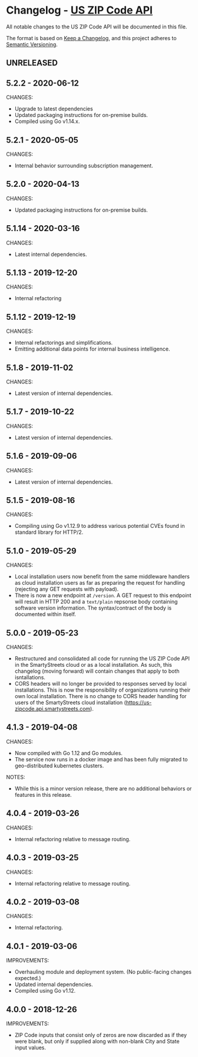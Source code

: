 # Changelog - [US ZIP Code API](https://smartystreets.com/docs/cloud/us-zipcode-api)

All notable changes to the US ZIP Code API will be documented in this file.

The format is based on [Keep a Changelog](https://keepachangelog.com/en/1.0.0/), and this project adheres to [Semantic Versioning](https://semver.org/spec/v2.0.0.html).

## UNRELEASED

## 5.2.2 - 2020-06-12

CHANGES:

- Upgrade to latest dependencies
- Updated packaging instructions for on-premise builds.
- Compiled using Go v1.14.x.


## 5.2.1 - 2020-05-05

CHANGES:

- Internal behavior surrounding subscription management.


## 5.2.0 - 2020-04-13

CHANGES:

- Updated packaging instructions for on-premise builds.


## 5.1.14 - 2020-03-16

CHANGES:

- Latest internal dependencies.

## 5.1.13 - 2019-12-20

CHANGES:

- Internal refactoring 


## 5.1.12 - 2019-12-19

CHANGES:

- Internal refactorings and simplifications.
- Emitting additional data points for internal business intelligence.


## 5.1.8 - 2019-11-02

CHANGES:

- Latest version of internal dependencies.


## 5.1.7 - 2019-10-22

CHANGES:

- Latest version of internal dependencies.


## 5.1.6 - 2019-09-06

CHANGES:

- Latest version of internal dependencies.


## 5.1.5 - 2019-08-16

CHANGES:

- Compiling using Go v1.12.9 to address various potential CVEs found in standard library for HTTP/2.


## 5.1.0 - 2019-05-29

CHANGES:

- Local installation users now benefit from the same middleware handlers as cloud installation users as far as preparing the request for handling (rejecting any GET requests with payload).
- There is now a new endpoint at `/version`. A GET request to this endpoint will result in HTTP 200 and a `text/plain` repsonse body containing software version information. The syntax/contract of the body is documented within itself.


## 5.0.0 - 2019-05-23

CHANGES:

- Restructured and consolidated all code for running the US ZIP Code API in the SmartyStreets cloud or as a local installation. As such, this changelog (moving forward) will contain changes that apply to both isntallations.
- CORS headers will no longer be provided to responses served by local installations. This is now the responsibility of organizations running their own local installation. There is no change to CORS header handling for users of the SmartyStreets cloud installation (https://us-zipcode.api.smartystreets.com).


## 4.1.3 - 2019-04-08

CHANGES:

- Now compiled with Go 1.12 and Go modules.
- The service now runs in a docker image and has been fully migrated to geo-distributed kubernetes clusters.

NOTES:

- While this is a minor version release, there are no additional behaviors or features in this release.


## 4.0.4 - 2019-03-26

CHANGES:
- Internal refactoring relative to message routing.


## 4.0.3 - 2019-03-25

CHANGES:
- Internal refactoring relative to message routing.


## 4.0.2 - 2019-03-08

CHANGES:
- Internal refactoring.


## 4.0.1 - 2019-03-06

IMPROVEMENTS:

- Overhauling module and deployment system. (No public-facing changes expected.)
- Updated internal dependencies.
- Compiled using Go v1.12.


## 4.0.0 - 2018-12-26

IMPROVEMENTS:

- ZIP Code inputs that consist only of zeros are now discarded as if they were blank, but only if supplied along with non-blank City and State input values.
